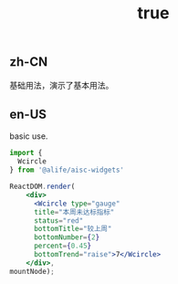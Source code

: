 ﻿---
order: 1
title:
  zh-CN: 基本
  en-US: Basic
---

## zh-CN

基础用法，演示了基本用法。

## en-US

basic use.


````jsx
import {
  Wcircle
} from '@alife/aisc-widgets'

ReactDOM.render(
    <div>
      <Wcircle type="gauge" 
      title="本周未达标指标"
      status="red"
      bottomTitle="较上周" 
      bottomNumber={2} 
      percent={0.45}
      bottomTrend="raise">7</Wcircle>
    </div>,
mountNode);
````
